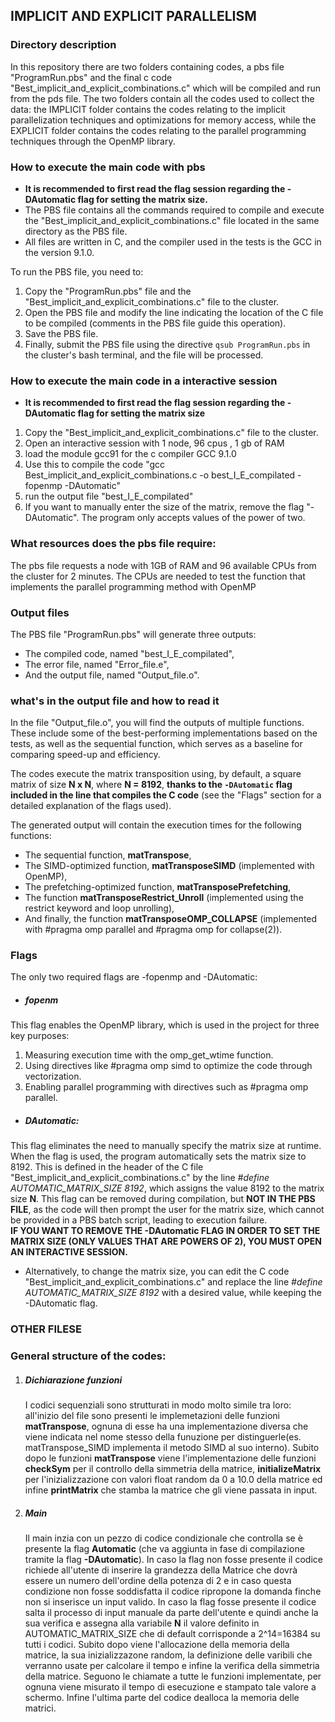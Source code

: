 ## IMPLICIT AND EXPLICIT PARALLELISM
### Directory description 
In this repository there are two folders containing codes, a pbs file "ProgramRun.pbs" and the final c code "Best_implicit_and_explicit_combinations.c" which will be compiled and run from the pds file.
The two folders contain all the codes used to collect the data: the IMPLICIT folder contains the codes relating to the implicit parallelization techniques and optimizations for memory access, while the EXPLICIT folder contains the codes relating to the parallel programming techniques through the OpenMP library.

### How to execute the main code with pbs
- __It is recommended to first read the flag session regarding the -DAutomatic flag for setting the matrix size.__   
- The PBS file contains all the commands required to compile and execute the "Best_implicit_and_explicit_combinations.c" file located in the same directory as the PBS file.  
- All files are written in C, and the compiler used in the tests is the GCC in the version 9.1.0.  

To run the PBS file, you need to:  
1. Copy the "ProgramRun.pbs" file and the "Best_implicit_and_explicit_combinations.c" file to the cluster.  
2. Open the PBS file and modify the line indicating the location of the C file to be compiled (comments in the PBS file guide this operation).  
3. Save the PBS file.  
4. Finally, submit the PBS file using the directive `qsub ProgramRun.pbs` in the cluster's bash terminal, and the file will be processed.

### How to execute the main code in a interactive session
- __It is recommended to first read the flag session regarding the -DAutomatic flag for setting the matrix size__       
1. Copy the "Best_implicit_and_explicit_combinations.c" file to the cluster.
2. Open an interactive session with 1 node, 96 cpus , 1 gb of RAM
3. load the module gcc91 for the c compiler GCC 9.1.0
4. Use this to compile the code "gcc Best_implicit_and_explicit_combinations.c -o best_I_E_compilated -fopenmp -DAutomatic"
5. run the output file "best_I_E_compilated"
6. If you want to manually enter the size of the matrix, remove the flag "-DAutomatic". The program only accepts values ​​of the power of two.

### What resources does the pbs file require:
The pbs file requests a node with 1GB of RAM and 96 available CPUs from the cluster for 2 minutes. The CPUs are needed to test the function that implements the parallel programming method with OpenMP

### Output files
The PBS file "ProgramRun.pbs" will generate three outputs:  
- The compiled code, named "best_I_E_compilated",  
- The error file, named "Error_file.e",  
- And the output file, named "Output_file.o".  

### what's in the output file and how to read it
In the file "Output_file.o", you will find the outputs of multiple functions. These include some of the best-performing implementations based on the tests, as well as the sequential function, which serves as a baseline for comparing speed-up and efficiency.  

The codes execute the matrix transposition using, by default, a square matrix of size **N x N**, where **N = 8192**, __thanks to the `-DAutomatic` flag included in the line that compiles the C code__ (see the "Flags" section for a detailed explanation of the flags used).  

The generated output will contain the execution times for the following functions:  
- The sequential function, __matTranspose__,  
- The SIMD-optimized function, __matTransposeSIMD__ (implemented with OpenMP),  
- The prefetching-optimized function, __matTransposePrefetching__,  
- The function __matTransposeRestrict_Unroll__ (implemented using the restrict keyword and loop unrolling),  
- And finally, the function __matTransposeOMP_COLLAPSE__ (implemented with #pragma omp parallel and #pragma omp for collapse(2)).  



### Flags 
The only two required flags are -fopenmp and -DAutomatic:
- ##### fopenm
This flag enables the OpenMP library, which is used in the project for three key purposes:
1. Measuring execution time with the omp_get_wtime function.
2. Using directives like #pragma omp simd to optimize the code through vectorization.
3. Enabling parallel programming with directives such as #pragma omp parallel.

- ##### DAutomatic:
This flag eliminates the need to manually specify the matrix size at runtime. When the flag is used, the program automatically sets the matrix size to 8192. This is defined in the header of the C file "Best_implicit_and_explicit_combinations.c" by the line *#define AUTOMATIC_MATRIX_SIZE 8192*, which assigns the value 8192 to the matrix size **N**. This flag can be removed during compilation, but __NOT IN THE PBS FILE__, as the code will then prompt the user for the matrix size, which cannot be provided in a PBS batch script, leading to execution failure.   
__IF YOU WANT TO REMOVE THE -DAutomatic FLAG IN ORDER TO SET THE MATRIX SIZE  (ONLY VALUES THAT ARE POWERS OF 2), YOU MUST OPEN AN INTERACTIVE SESSION.__   

- Alternatively, to change the matrix size, you can edit the C code "Best_implicit_and_explicit_combinations.c" and replace the line *#define AUTOMATIC_MATRIX_SIZE 8192* with a desired value, while keeping the -DAutomatic flag.



### OTHER FILESE



### General structure of the codes:
1. ##### Dichiarazione funzioni
   I codici sequenziali sono strutturati in modo molto simile tra loro: all'inizio del file sono presenti le implemetazioni delle funzioni __matTranspose__, ognuna di esse ha una implementazione diversa che viene indicata nel nome stesso della funuzione per distinguerle(es. matTranspose_SIMD implementa il metodo SIMD al suo interno). Subito dopo le funzioni __matTranspose__ viene l'implementazione delle funzioni __checkSym__ per il controllo della simmetria della matrice, __initializeMatrix__ per l'inizializzazione con valori float random da 0 a 10.0 della matrice ed infine __printMatrix__ che stamba la matrice che gli viene passata in input.

2. ##### Main
   Il main inzia con un pezzo di codice condizionale che controlla se è presente la flag **Automatic** (che va aggiunta in fase di compilazione tramite la flag **-DAutomatic**). In caso la flag non fosse presente  il codice richiede all'utente di inserire la grandezza della Matrice che dovrà essere un numero dell'ordine della potenza di 2 e in caso questa condizione non fosse soddisfatta il codice ripropone la domanda finche non si inserisce un input valido. In caso la flag fosse presente il codice salta il processo di input manuale da parte dell'utente e quindi anche la sua verifica e assegna alla variabile **N** il valore definito in AUTOMATIC_MATRIX_SIZE che di default corrisponde a 2^14=16384 su tutti i codici.
Subito dopo viene l'allocazione della memoria della matrice, la sua inizializzazone random, la definizione delle varibili che verranno usate per calcolare il tempo e infine la verifica della simmetria della matrice.
Seguono le chiamate a tutte le funzioni implementate, per ognuna viene misurato il tempo di esecuzione e stampato tale valore a schermo.
Infine l'ultima parte del codice dealloca la memoria delle matrici.











